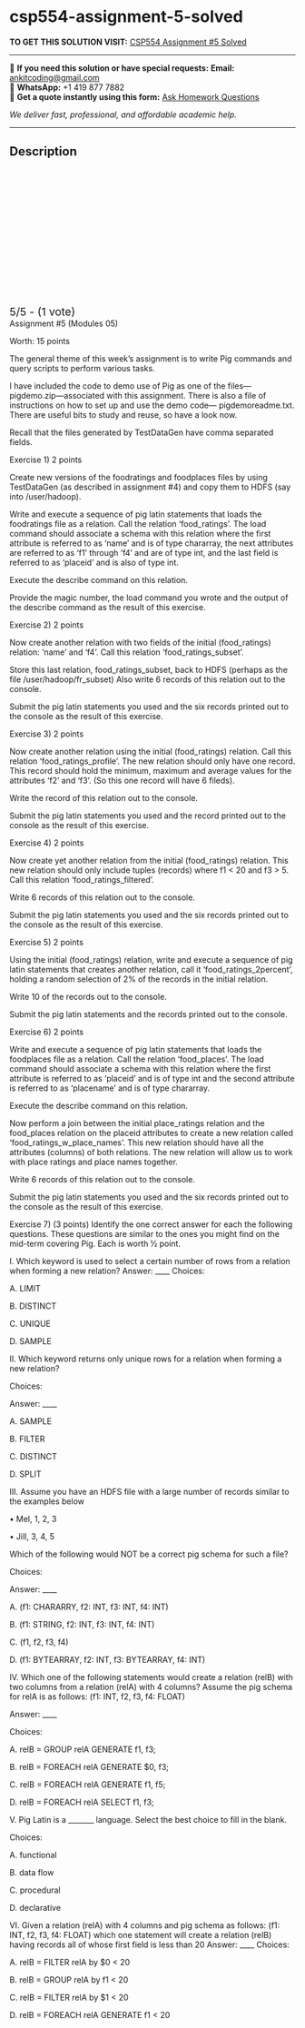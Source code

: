 # csp554-assignment-5-solved
**TO GET THIS SOLUTION VISIT:** [CSP554 Assignment #5 Solved](https://www.ankitcodinghub.com/product/csp554-big-15/)


---

📩 **If you need this solution or have special requests:** **Email:** ankitcoding@gmail.com  
📱 **WhatsApp:** +1 419 877 7882  
📄 **Get a quote instantly using this form:** [Ask Homework Questions](https://www.ankitcodinghub.com/services/ask-homework-questions/)

*We deliver fast, professional, and affordable academic help.*

---

<h2>Description</h2>



<div class="kk-star-ratings kksr-auto kksr-align-center kksr-valign-top" data-payload="{&quot;align&quot;:&quot;center&quot;,&quot;id&quot;:&quot;123641&quot;,&quot;slug&quot;:&quot;default&quot;,&quot;valign&quot;:&quot;top&quot;,&quot;ignore&quot;:&quot;&quot;,&quot;reference&quot;:&quot;auto&quot;,&quot;class&quot;:&quot;&quot;,&quot;count&quot;:&quot;1&quot;,&quot;legendonly&quot;:&quot;&quot;,&quot;readonly&quot;:&quot;&quot;,&quot;score&quot;:&quot;5&quot;,&quot;starsonly&quot;:&quot;&quot;,&quot;best&quot;:&quot;5&quot;,&quot;gap&quot;:&quot;4&quot;,&quot;greet&quot;:&quot;Rate this product&quot;,&quot;legend&quot;:&quot;5\/5 - (1 vote)&quot;,&quot;size&quot;:&quot;24&quot;,&quot;title&quot;:&quot;CSP554 Assignment #5 Solved&quot;,&quot;width&quot;:&quot;138&quot;,&quot;_legend&quot;:&quot;{score}\/{best} - ({count} {votes})&quot;,&quot;font_factor&quot;:&quot;1.25&quot;}">

<div class="kksr-stars">

<div class="kksr-stars-inactive">
            <div class="kksr-star" data-star="1" style="padding-right: 4px">


<div class="kksr-icon" style="width: 24px; height: 24px;"></div>
        </div>
            <div class="kksr-star" data-star="2" style="padding-right: 4px">


<div class="kksr-icon" style="width: 24px; height: 24px;"></div>
        </div>
            <div class="kksr-star" data-star="3" style="padding-right: 4px">


<div class="kksr-icon" style="width: 24px; height: 24px;"></div>
        </div>
            <div class="kksr-star" data-star="4" style="padding-right: 4px">


<div class="kksr-icon" style="width: 24px; height: 24px;"></div>
        </div>
            <div class="kksr-star" data-star="5" style="padding-right: 4px">


<div class="kksr-icon" style="width: 24px; height: 24px;"></div>
        </div>
    </div>

<div class="kksr-stars-active" style="width: 138px;">
            <div class="kksr-star" style="padding-right: 4px">


<div class="kksr-icon" style="width: 24px; height: 24px;"></div>
        </div>
            <div class="kksr-star" style="padding-right: 4px">


<div class="kksr-icon" style="width: 24px; height: 24px;"></div>
        </div>
            <div class="kksr-star" style="padding-right: 4px">


<div class="kksr-icon" style="width: 24px; height: 24px;"></div>
        </div>
            <div class="kksr-star" style="padding-right: 4px">


<div class="kksr-icon" style="width: 24px; height: 24px;"></div>
        </div>
            <div class="kksr-star" style="padding-right: 4px">


<div class="kksr-icon" style="width: 24px; height: 24px;"></div>
        </div>
    </div>
</div>


<div class="kksr-legend" style="font-size: 19.2px;">
            5/5 - (1 vote)    </div>
    </div>
Assignment #5 (Modules 05)

Worth: 15 points

The general theme of this week’s assignment is to write Pig commands and query scripts to perform various tasks.

I have included the code to demo use of Pig as one of the files—pigdemo.zip—associated with this assignment. There is also a file of instructions on how to set up and use the demo code— pigdemoreadme.txt. There are useful bits to study and reuse, so have a look now.

Recall that the files generated by TestDataGen have comma separated fields.

Exercise 1) 2 points

Create new versions of the foodratings and foodplaces files by using TestDataGen (as described in assignment #4) and copy them to HDFS (say into /user/hadoop).

Write and execute a sequence of pig latin statements that loads the foodratings file as a relation. Call the relation ‘food_ratings’. The load command should associate a schema with this relation where the first attribute is referred to as ‘name’ and is of type chararray, the next attributes are referred to as ‘f1’ through ‘f4’ and are of type int, and the last field is referred to as ‘placeid’ and is also of type int.

Execute the describe command on this relation.

Provide the magic number, the load command you wrote and the output of the describe command as the result of this exercise.

Exercise 2) 2 points

Now create another relation with two fields of the initial (food_ratings) relation: ‘name’ and ‘f4’. Call this relation ‘food_ratings_subset’.

Store this last relation, food_ratings_subset, back to HDFS (perhaps as the file /user/hadoop/fr_subset) Also write 6 records of this relation out to the console.

Submit the pig latin statements you used and the six records printed out to the console as the result of this exercise.

Exercise 3) 2 points

Now create another relation using the initial (food_ratings) relation. Call this relation ‘food_ratings_profile’. The new relation should only have one record. This record should hold the minimum, maximum and average values for the attributes ‘f2’ and ‘f3’. (So this one record will have 6 fileds).

Write the record of this relation out to the console.

Submit the pig latin statements you used and the record printed out to the console as the result of this exercise.

Exercise 4) 2 points

Now create yet another relation from the initial (food_ratings) relation. This new relation should only include tuples (records) where f1 &lt; 20 and f3 &gt; 5. Call this relation ‘food_ratings_filtered’.

Write 6 records of this relation out to the console.

Submit the pig latin statements you used and the six records printed out to the console as the result of this exercise.

Exercise 5) 2 points

Using the initial (food_ratings) relation, write and execute a sequence of pig latin statements that creates another relation, call it ‘food_ratings_2percent’, holding a random selection of 2% of the records in the initial relation.

Write 10 of the records out to the console.

Submit the pig latin statements and the records printed out to the console.

Exercise 6) 2 points

Write and execute a sequence of pig latin statements that loads the foodplaces file as a relation. Call the relation ‘food_places’. The load command should associate a schema with this relation where the first attribute is referred to as ‘placeid’ and is of type int and the second attribute is referred to as ‘placename’ and is of type chararray.

Execute the describe command on this relation.

Now perform a join between the initial place_ratings relation and the food_places relation on the placeid attributes to create a new relation called ‘food_ratings_w_place_names’. This new relation should have all the attributes (columns) of both relations. The new relation will allow us to work with place ratings and place names together.

Write 6 records of this relation out to the console.

Submit the pig latin statements you used and the six records printed out to the console as the result of this exercise.

Exercise 7) (3 points) Identify the one correct answer for each the following questions. These questions are similar to the ones you might find on the mid-term covering Pig. Each is worth ½ point.

I. Which keyword is used to select a certain number of rows from a relation when forming a new relation? Answer: ____ Choices:

A. LIMIT

B. DISTINCT

C. UNIQUE

D. SAMPLE

II. Which keyword returns only unique rows for a relation when forming a new relation?

Choices:

Answer: ____

A. SAMPLE

B. FILTER

C. DISTINCT

D. SPLIT

III. Assume you have an HDFS file with a large number of records similar to the examples below

• Mel, 1, 2, 3

• Jill, 3, 4, 5

Which of the following would NOT be a correct pig schema for such a file?

Choices:

Answer: ____

A. (f1: CHARARRY, f2: INT, f3: INT, f4: INT)

B. (f1: STRING, f2: INT, f3: INT, f4: INT)

C. (f1, f2, f3, f4)

D. (f1: BYTEARRAY, f2: INT, f3: BYTEARRAY, f4: INT)

IV. Which one of the following statements would create a relation (relB) with two columns from a relation (relA) with 4 columns? Assume the pig schema for relA is as follows: (f1: INT, f2, f3, f4: FLOAT)

Answer: ____

Choices:

A. relB = GROUP relA GENERATE f1, f3;

B. relB = FOREACH relA GENERATE $0, f3;

C. relB = FOREACH relA GENERATE f1, f5;

D. relB = FOREACH relA SELECT f1, f3;

V. Pig Latin is a _______ language. Select the best choice to fill in the blank.

Choices:

A. functional

B. data flow

C. procedural

D. declarative

VI. Given a relation (relA) with 4 columns and pig schema as follows: (f1: INT, f2, f3, f4: FLOAT) which one statement will create a relation (relB) having records all of whose first field is less than 20 Answer: ____ Choices:

A. relB = FILTER relA by $0 &lt; 20

B. relB = GROUP relA by f1 &lt; 20

C. relB = FILTER relA by $1 &lt; 20

D. relB = FOREACH relA GENERATE f1 &lt; 20
